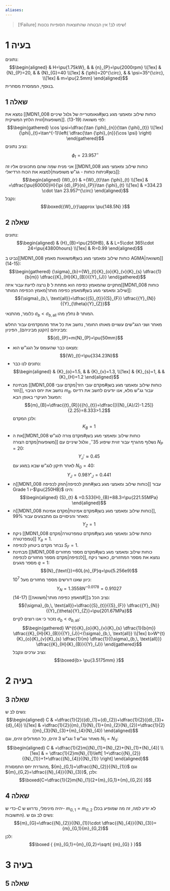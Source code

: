 ```yaml
---
aliases:
---
```


>[!Failure] שימו לב! אין הבטחה שהתוצאות הסופיות נכונות!

# בעיה 1
נתונים:
$$\begin{aligned}
 & H=\pu{1.75kW}, &  & {n}_{P}=\pu{2000rpm} \\[1ex]
 & {N}_{P}=20, &  & {N}_{G}=40 \\[1ex]
 & {\phi}=20^{\circ}, &  & \psi=35^{\circ}, \\[1ex]
 & m=\pu{2.5mm}
\end{aligned}$$
בנוסף, הממסרת מסחרית.
## שאלה 1
נמצא את [[MDN1_008 כוחות שילוב ומאמצי מגע בשן#גאומטרייה של גלגל שיניים משופעות|זווית הלחץ המשיקית]]. לפי משוואה $(\text{13-19})$:
$$\begin{gathered}
\cos \psi=\dfrac{\tan {\phi}_{n}}{\tan {\phi}_{t}} \\[1ex]
{\phi}_{t}=\tan^{-1}\left( \dfrac{\tan {\phi}_{n}}{\cos \psi} \right)
\end{gathered}$$
נציב נתונים:
$${\phi}_{t}=23.957^{\circ} $$

אני מניח שמה שהם מתכוונים אליו זה [[MDN1_008 כוחות שילוב ומאמצי מגע בשן#ניתוח כוחות - גג"ש משופעות|למצוא את הכוח הרדיאלי]]:
$$\begin{aligned}
{W}_{r} & ={W}_{t}\tan {\phi}_{t} \\[1ex]
 & =\dfrac{\pu{60000}H}{\pi {d}_{P}{n}_{P}}\tan {\phi}_{t} \\[1ex]
 & =334.23 \cdot \tan 23.957^{\circ}
\end{aligned}$$
נקבל:
$$\boxed{{W}_{r}\approx \pu{148.5N} }$$

## שאלה 2
נתונים:
$$\begin{aligned}
 & {H}_{B}=\pu{250HB}, &  &  L=5\cdot 365\cdot 24=\pu{43800hours} \\[1ex]
 & R=0.99
\end{aligned}$$

נביט ב[[MDN1_008 כוחות שילוב ומאמצי מגע בשן#משוואות מאמץ AGMA|משוואה]] $(\text{14-15})$:
$$\begin{gathered}
{\sigma}_{b}={W}_{t}{K}_{o}{K}_{v}{K}_{s} \dfrac{1}{b{m}} \dfrac{{K}_{H}{K}_{B}}{{Y}_{J}}
\end{gathered}$$
נרצה לדעת עבור איזה $b$ מתקיים שהמאמץ כפיפה הוא מתחת ל[[MDN1_008 כוחות שילוב ומאמצי מגע בשן#מאמץ כפיפה מותר|מאמץ הכפיפה המותר]]:
$${\sigma}_{b,\, \text{all}}=\dfrac{{S}_{t}}{{S}_{F}} \dfrac{{Y}_{N}}{{Y}_{\theta}{Y}_{Z}}$$

כלומר, מהתנאי ${\sigma}_{b}<{\sigma}_{b,\,\text{all}}$ נחלץ מהו $b$ המותר.

מאחר ושני הגג"שים עשויים מאותו החומר, נחשב את כל אחד מהמקדמים עבור החלש מביניהם (הקטן מביניהם), הפיניון:
$${d}_{P}=m{N}_{P}=\pu{50mm}$$
- מצאנו כבר שהעומס על הגג"ש הוא:
	$${W}_{t}=\pu{334.23N}$$
- נתונים לנו כבר:
	$$\begin{aligned}
 & {K}_{o}=1.5, &  & {K}_{v}=1.3, \\[1ex]
 & {K}_{s}=1, &  & {K}_{H}=1.2
\end{aligned}$$
- מבחינת [[MDN1_008 כוחות שילוב ומאמצי מגע בשן#מקדם עובי הזר|מקדם עובי הזר]], נחשב את יחס הגיבוי ${m}_{B}$. עבור גג"ש מלא, אנו יודעים לחשב את רדיוס המעגל העיקרי באופן הבא:
	$${m}_{B}=\dfrac{{t}_{R}}{{h}_{t}}=\dfrac{[({N}_{A}/2)-1.25]}{2.25}=8.333>1.2$$
	ולכן המקדם:
	$${K}_{B}=1$$
- את ה[[MDN1_008 כוחות שילוב ומאמצי מגע בשן#מקדם צורה לגג"ש משופעות|מקדם הצורה]] נשלוף מהגרף עבור זווית שיפוע $35^{\circ}$, וגלגל שיניים עם ${N}_{P}=20$:
	$${Y}_{J}'\approx 0.45$$
	לאחר תיקון לגג"ש שבא במגע עם ${N}_{G}=40$:
	$${Y}_{J}=0.98Y'_{J}=0.441$$
- ה[[MDN1_008 כוחות שילוב ומאמצי מגע בשן#חוזק לכפיפה|חוזק לכפיפה]] עבור Grade 1 ו-$\pu{250HB}$ הינו:
	$$\begin{aligned}
{S}_{t} & =0.533{H}_{B}+88.3=\pu{221.55MPa}
\end{aligned}$$
- ה[[MDN1_008 כוחות שילוב ומאמצי מגע בשן#מקדם אמינות|מקדם אמינות]], מאחר והניסויים גם מתבצעים עבור $99\%$:
	$${Y}_{Z}=1$$
- ניקח [[MDN1_008 כוחות שילוב ומאמצי מגע בשן#מקדם טמפרטורה|מקדם טמפרטורה]] ${Y}_{\theta}=1$.
- נבחר מקדם ביטחון לכפיפה ${S}_{F}=1$.
- מבחינת [[MDN1_008 כוחות שילוב ומאמצי מגע בשן#מקדם מספר מחזורים לכפיפה|מקדם מספר מחזורים לכפיפה]], נמצא את מספר המחזורים, כאשר ניקח מספר מגעים $q=1$:
	$${N}_{\text{}}=60L{n}_{P}q=\pu{5.256e9}$$
	כיוון שאנו דורשים מספר מחזורים מעל $10^{7}$:
	$${Y}_{N}=1.3558N^{-0.0178}=0.91027$$
נציב הכל ב[[#מאמץ כפיפה מותר|משוואה]] $(\text{14-17})$:
$${\sigma}_{b,\, \text{all}}=\dfrac{{S}_{t}}{{S}_{F}} \dfrac{{Y}_{N}}{{Y}_{\theta}{Y}_{Z}}=\pu{201.67MPa}$$
נזכור כי אנו רוצים לקיים ${\sigma}_{b}<{\sigma}_{b,\,\text{all}}$:
$$\begin{gathered}
W^{t}{K}_{o}{K}_{v}{K}_{s} \dfrac{1}{b{m}} \dfrac{{K}_{H}{K}_{B}}{{Y}_{J}}<{\sigma}_{b,\, \text{all}} \\[1ex]
b>W^{t}{K}_{o}{K}_{v}{K}_{s} \dfrac{1}{m} \dfrac{1}{{\sigma}_{b,\, \text{all}}} \dfrac{{K}_{H}{K}_{B}}{{Y}_{J}}
\end{gathered}$$
נציב ערכים ונקבל:
$$\boxed{b> \pu{3.5175mm} }$$
# בעיה 2

## שאלה 3
נשים לב ש:
$$\begin{aligned}
C & =\dfrac{1}{2}({d}_{1}+{d}_{2})+\dfrac{1}{2}({d}_{3}+{d}_{4}) \\[1ex]
 & =\dfrac{1}{2}({m}_{1}{N}_{1}+{m}_{2}{N}_{2})+\dfrac{1}{2}({m}_{3}{N}_{3}+{m}_{4}{N}_{4})
\end{aligned}$$
מאחר וגג"ש $1$ וגג"ש $3$ זהים, כל המודולים זהים, וגם ${N}_{1}={N}_{3}$:
$$\begin{aligned}
C & =\dfrac{1}{2}m[{N}_{1}+{N}_{2}+{N}_{1}+{N}_{4}] \\[1ex]
 & = \dfrac{1}{2}m{N}_{1}\left[ 1+\dfrac{{N}_{2}}{{N}_{1}}+1+\dfrac{{N}_{4}}{{N}_{1}} \right]
\end{aligned}$$
מהגדרת יחס התמסורת, ${m}_{G,1}=\dfrac{{N}_{2}}{{N}_{1}}$ וגם ${m}_{G,2}=\dfrac{{N}_{4}}{{N}_{3}}$, ולכן:
$$\boxed{C=\dfrac{1}{2}m{N}_{1}[2+{m}_{G,1}+{m}_{G,2}] }$$

## שאלה 4
כדי ש-$C$ יהיה מינימלי, נדרוש ש- ${m}_{G,1}={m}_{G,2}$ (לא יודע למה, זה מה שמופיע בכל התשובות). נשים לב גם ש:
$${m}_{G}=\dfrac{{N}_{2}}{{N}_{1}}\cdot \dfrac{{N}_{4}}{{N}_{3}}={m}_{G,1}{m}_{G,2}$$
לכן:
$$\boxed {
{m}_{G,1}={m}_{G,2}=\sqrt{ {m}_{G} }
 }$$
# בעיה 3
## שאלה 5
